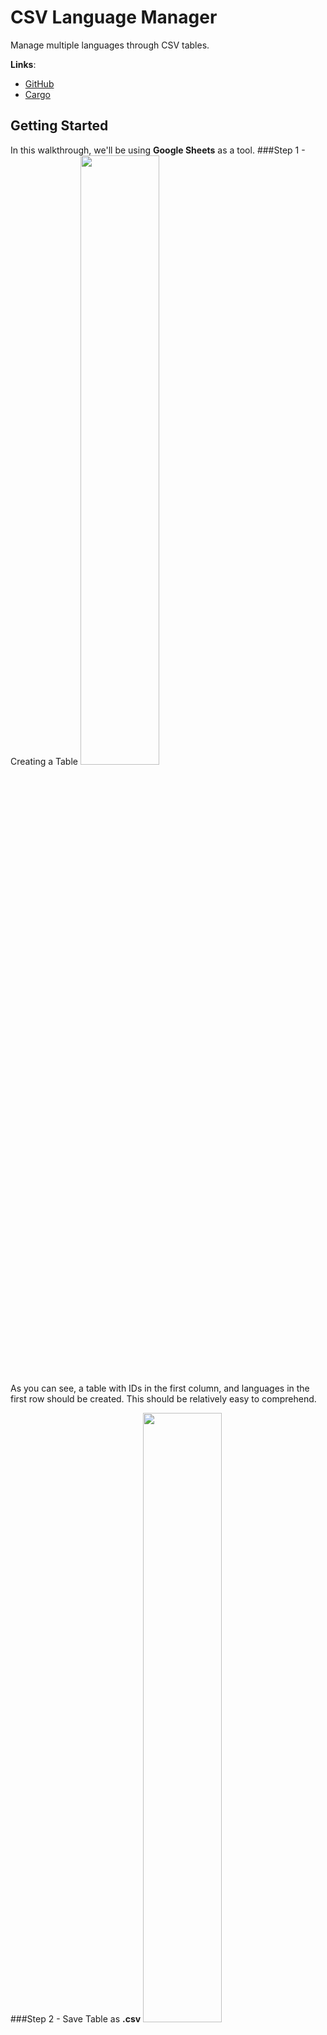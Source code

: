 # CSV Language Manager
Manage multiple languages through CSV tables.

**Links**:
- [GitHub](https://github.com/paziphik/csvlm)
- [Cargo](https://crates.io/crates/csvlm)

## Getting Started
In this walkthrough, we'll be using **Google Sheets** as a tool.
###Step 1 - Creating a Table
<img src="http://luke.guru/2jF1Aqq" width=50%>

As you can see, a table with IDs in the first column, and languages in the first row should be created. This should be
relatively easy to comprehend.

###Step 2 - Save Table as **.csv**
<img src="http://luke.guru/2iQO5XK" width=50%>

###Step 3 - Add **csvlm** as Dependency
1. In your *cargo.toml* add
```Rust
[dependencies]
// Assign latest version (Might not be the one saying)
csvlm = "0.1.3"
```
<br>
2. In the command line run
`cargo install`
<br>
<br>
3. In your executable/library of choice add
```Rust
extern crate csvlm;

use csvlm::Manager;
```

###Step 4 - Create Manager & Parse
Now we need a manager that parses the information for us
```Rust
// The parameters are directory, filename & extension
// My file is located outside of the project
let mut manag = Manager::new("..", "test_table", ".txt");

// Then parse the file assigned
manag.parse();
```
